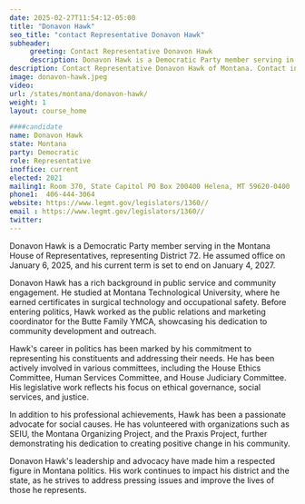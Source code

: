```yaml
---
date: 2025-02-27T11:54:12-05:00
title: "Donavon Hawk"
seo_title: "contact Representative Donavon Hawk"
subheader:
     greeting: Contact Representative Donavon Hawk
     description: Donavon Hawk is a Democratic Party member serving in the Montana House of Representatives, representing District 72. He assumed office on January 6, 2025, and his current term is set to end on January 4, 2027.
description: Contact Representative Donavon Hawk of Montana. Contact information for Donavon Hawk includes email address, phone number, and mailing address.
image: donavon-hawk.jpeg
video:
url: /states/montana/donavon-hawk/
weight: 1
layout: course_home

####candidate
name: Donavon Hawk
state: Montana
party: Democratic
role: Representative
inoffice: current
elected: 2021
mailing1: Room 370, State Capitol PO Box 200400 Helena, MT 59620-0400
phone1:  406-444-3064
website: https://www.legmt.gov/legislators/1360//
email : https://www.legmt.gov/legislators/1360//
twitter: 
---
```

Donavon Hawk is a Democratic Party member serving in the Montana House of Representatives, representing District 72. He assumed office on January 6, 2025, and his current term is set to end on January 4, 2027.

Donavon Hawk has a rich background in public service and community engagement. He studied at Montana Technological University, where he earned certificates in surgical technology and occupational safety. Before entering politics, Hawk worked as the public relations and marketing coordinator for the Butte Family YMCA, showcasing his dedication to community development and outreach.

Hawk's career in politics has been marked by his commitment to representing his constituents and addressing their needs. He has been actively involved in various committees, including the House Ethics Committee, Human Services Committee, and House Judiciary Committee. His legislative work reflects his focus on ethical governance, social services, and justice.

In addition to his professional achievements, Hawk has been a passionate advocate for social causes. He has volunteered with organizations such as SEIU, the Montana Organizing Project, and the Praxis Project, further demonstrating his dedication to creating positive change in his community.

Donavon Hawk's leadership and advocacy have made him a respected figure in Montana politics. His work continues to impact his district and the state, as he strives to address pressing issues and improve the lives of those he represents.
